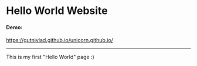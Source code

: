 # Hello World Website
#### Demo:
https://gutnivlad.github.io/unicorn.github.io/

------------


This is my first "Hello World" page :)
